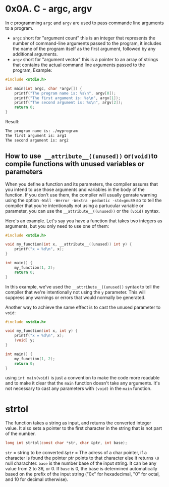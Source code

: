 # 0x0A. C - argc, argv

In c programming  `argc` and `argv` are used to pass commande line arguments to a program.

- `argc` short for "argument count" this is an integer that represents the number of command-line arguments passed to the program, it includes the name of the program itself as the first argument, followed by any additional arguments.
- `argv` short for "argument vector" this is a pointer to an array of strings that contains the actual command line arguments passed to the program, 
Example: 
```c
#include <stdio.h>

int main(int argc, char *argv[]) {
    printf("The program name is: %s\n", argv[0]);
    printf("The first argument is: %s\n", argv[1]);
    printf("The second argument is: %s\n", argv[2]);
    return 0;
}
```
Result:
```bash
The program name is: ./myprogram
The first argument is: arg1
The second argument is: arg2
```


## How to use`` __attribute__((unused))`` or`` (void) ``to compile functions with unused variables or parameters

When you define a function and its parameters, the compiler assums that you intend to use those arguments and variables in the body of the function. If you don't use them, the compiler will usually genrate warning using the option `-Wall -Werror -Wextra -pedantic -std=gnu89`
so to tell the compiler that you're intentionally not using a partucular variable or parameter, you can use the `__attribute__((unused))` or the `(void)` syntax.

Here's an example. Let's say you have a function that takes two integers as arguments, but you only need to use one of them:

```c
#include <stdio.h>

void my_function(int x, __attribute__((unused)) int y) {
    printf("x = %d\n", x);
}

int main() {
    my_function(1, 2);
    return 0;
}
```

In this example, we've used the `__attribute__((unused))` syntax to tell the compiler that we're intentionally not using the `y` parameter. This will suppress any warnings or errors that would normally be generated.

Another way to achieve the same effect is to cast the unused parameter to `void`:
```c
#include <stdio.h>

void my_function(int x, int y) {
    printf("x = %d\n", x);
    (void) y;
}

int main() {
    my_function(1, 2);
    return 0;
}
```


using `int main(void)` is just a convention to make the code more readable and to make it clear that the `main` function doesn't take any arguments. It's not necessary to cast any parameters with `(void)` in the `main` function.


# strtol
The function takes a string as input, and returns the converted integer value. It also sets a pointer to the first character in the string that is not part of the number.

```c
long int strtol(const char *str, char &ptr, int base);
```
``str`` = string to be converted
``&ptr`` = The adress of a char pointer, if a character is found the pointer ptr points to that character else it returns `\0` null charachter.
`base` is the number base of the input string. It can be any value from 2 to 36, or 0. If `base` is 0, the base is determined automatically based on the prefix of the input string ("0x" for hexadecimal, "0" for octal, and 10 for decimal otherwise).


